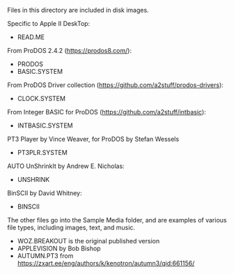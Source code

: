 Files in this directory are included in disk images.

Specific to Apple II DeskTop:
* READ.ME

From ProDOS 2.4.2 (https://prodos8.com/):
* PRODOS
* BASIC.SYSTEM

From ProDOS Driver collection (https://github.com/a2stuff/prodos-drivers):
* CLOCK.SYSTEM

From Integer BASIC for ProDOS (https://github.com/a2stuff/intbasic):
* INTBASIC.SYSTEM

PT3 Player by Vince Weaver, for ProDOS by Stefan Wessels
* PT3PLR.SYSTEM

AUTO UnShrinkIt by Andrew E. Nicholas:
* UNSHRINK

BinSCII by David Whitney:
* BINSCII

The other files go into the Sample Media folder, and are examples of various file types, including images, text, and music.

* WOZ.BREAKOUT is the original published version
* APPLEVISION by Bob Bishop
* AUTUMN.PT3 from https://zxart.ee/eng/authors/k/kenotron/autumn3/qid:661156/
